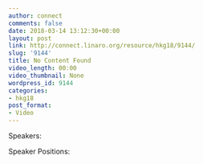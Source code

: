 ```yaml
---
author: connect
comments: false
date: 2018-03-14 13:12:30+00:00
layout: post
link: http://connect.linaro.org/resource/hkg18/9144/
slug: '9144'
title: No Content Found
video_length: 00:00
video_thumbnail: None
wordpress_id: 9144
categories:
- hkg18
post_format:
- Video
---
```




Speakers: 

Speaker Positions: 


